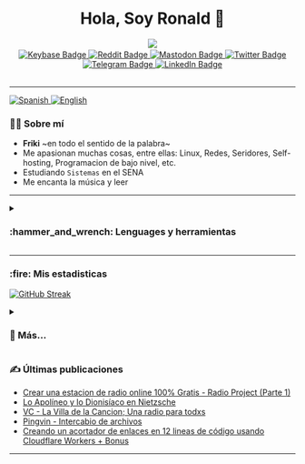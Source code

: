 <p align="center">
    <h1 align="center">Hola, Soy Ronald 👋</h1>
</p>

<div id="header" align="center">
  <img src="https://media.giphy.com/media/hqU2KkjW5bE2v2Z7Q2/giphy.gif" width="100"/>
  <div id="badges">
    <a href="https://keybase.io/rooyca" target="_blank">
      <img src="https://img.shields.io/badge/Keybase-blue?style=for-the-badge&logo=keybase&logoColor=white" alt="Keybase Badge"/>
    </a>
    <a href="https://www.reddit.com/user/r0yca" target="_blank">
      <img src="https://img.shields.io/badge/Reddit-blue?style=for-the-badge&logo=reddit&logoColor=white" alt="Reddit Badge"/>
    </a>
    <a href="https://mas.to/@rooyca" target="_blank">
      <img src="https://img.shields.io/badge/Mastodon-blue?style=for-the-badge&logo=mastodon&logoColor=white" alt="Mastodon Badge"/>
    </a>
    <a href="https://twitter.com/rooycaa" target="_blank">
      <img src="https://img.shields.io/badge/Twitter-blue?style=for-the-badge&logo=twitter&logoColor=white" alt="Twitter Badge"/>
    </a>
    <a href="https://t.me/seiseiseis" target="_blank">
      <img src="https://img.shields.io/badge/Telegram-blue?style=for-the-badge&logo=telegram&logoColor=white" alt="Telegram Badge"/>
    </a>
    <a href="https://www.linkedin.com/in/ronald-cantillo-calderon-698bba1b9/" target="_blank">
      <img src="https://img.shields.io/badge/LinkedIn-blue?style=for-the-badge&logo=linkedin&logoColor=white" alt="LinkedIn Badge"/>
    </a>
  </div>
  <img src="https://komarev.com/ghpvc/?username=Rooyca&style=flat-square&color=blue" alt=""/>
</div>

---
<a href="./ES_README.md">
  <img src="https://img.shields.io/badge/Spanish-blue" alt="Spanish">
</a>
<a href="./README.md">
  <img src="https://img.shields.io/badge/English-blue" alt="English">
</a>
  
### 👨‍💻 Sobre mí 
- **Friki** ~en todo el sentido de la palabra~
- Me apasionan muchas cosas, entre ellas: Linux, Redes, Seridores, Self-hosting, Programacion de bajo nivel, etc.
- Estudiando `Sistemas` en el SENA
- Me encanta la música y leer

---

<details>
    <summary><h3>:hammer_and_wrench:  Lenguages y herramientas</h3> </summary>
   
   <p></p>
    
<div>
  <div>
    <img src="https://github.com/devicons/devicon/blob/master/icons/vuejs/vuejs-original-wordmark.svg" title="Vue" alt="Vue" width="40" height="40"/>&nbsp;
    <img src="https://github.com/devicons/devicon/blob/master/icons/python/python-original-wordmark.svg" title="Python" alt="Python" width="40" height="40"/>&nbsp;
    <img src="https://github.com/devicons/devicon/blob/master/icons/fastapi/fastapi-original.svg" title="FastApi" alt="FastApi" width="40" height="40"/>&nbsp;
  </div>
  <div>
    <img src="https://github.com/devicons/devicon/blob/master/icons/javascript/javascript-original.svg" title="JavaScript" alt="JavaScript" width="40" height="40"/>&nbsp;
    <img src="https://github.com/devicons/devicon/blob/master/icons/firebase/firebase-plain-wordmark.svg" title="Firebase" alt="Firebase" width="40" height="40"/>&nbsp;
      <img src="https://github.com/devicons/devicon/blob/master/icons/redis/redis-original.svg" title="Redis"  alt="Redis" width="40" height="30"/>&nbsp;
    </div>
  <div>
    <img src="https://github.com/devicons/devicon/blob/master/icons/googlecloud/googlecloud-plain-wordmark.svg" title="Google Cloud" alt="Google Cloud" width="40" height="40"/>&nbsp;
    <img src="https://github.com/devicons/devicon/blob/master/icons/mysql/mysql-original-wordmark.svg" title="MySQL"  alt="MySQL" width="40" height="40"/>&nbsp;
    <img src="https://github.com/devicons/devicon/blob/master/icons/postgresql/postgresql-original-wordmark.svg" title="Postgresql"  alt="Postgresql" width="40" height="40"/>&nbsp;
  </div>
  <div>
    <img src="https://github.com/devicons/devicon/blob/master/icons/mongodb/mongodb-original-wordmark.svg" title="Mongodb" alt="Mongodb" width="40" height="40"/>&nbsp;
    <img src="https://github.com/devicons/devicon/blob/master/icons/docker/docker-original.svg" title="Docker"  alt="Docker" width="40" height="40"/>&nbsp;
    <img src="https://github.com/devicons/devicon/blob/master/icons/git/git-original-wordmark.svg" title="Git" **alt="Git" width="40" height="40"/>
  </div>
  <div>
    <img src="https://github.com/devicons/devicon/blob/master/icons/linux/linux-original.svg" title="Linux"  alt="Linux" width="40" height="40"/>&nbsp;
    <img src="https://github.com/devicons/devicon/blob/master/icons/azure/azure-original.svg" title="Azure"  alt="Azure" width="40" height="20"/>&nbsp;
    <img src="https://github.com/devicons/devicon/blob/master/icons/ionic/ionic-original.svg" title="Ionic"  alt="Ionic" width="40" height="40"/>&nbsp;
   
</div>
    
</details>
    
---
    

<h3>:fire: Mis estadisticas </h3>
    
[![GitHub Streak](https://github-readme-streak-stats.herokuapp.com?user=rooyca&theme=onedark&hide_border=true)](https://git.io/streak-stats)

<details>
    <summary><h3> 🔎  Más...</h3> </summary>
    
___

![IMG](https://github-readme-stats.vercel.app/api?username=rooyca&show_icons=true&theme=gruvbox)
    
___

![IMD](https://github-readme-stats.vercel.app/api/top-langs/?username=rooyca&hide_progress=true&theme=gruvbox)
    
___
    
</details>
    
### :writing_hand: Últimas publicaciones
<!-- BLOG-POST-LIST:START -->
- [Crear una estacion de radio online 100% Gratis - Radio Project &lpar;Parte 1&rpar;](https://rooyca.github.io/es/articles/radio_project_primera_parte/)
- [Lo Apolíneo y lo Dionisíaco en Nietzsche](https://rooyca.github.io/es/articles/apolinio_dionisiaco_nietzsche/)
- [VC - La Villa de la Cancion; Una radio para todxs](https://rooyca.github.io/es/projects/vc_radio/)
- [Pingvin - Intercabio de archivos](https://rooyca.github.io/es/projects/pingvin/)
- [Creando un acortador de enlaces en 12 lineas de código usando Cloudflare Workers + Bonus](https://rooyca.github.io/es/articles/cloudflare_url_shortener/)
<!-- BLOG-POST-LIST:END -->

---
